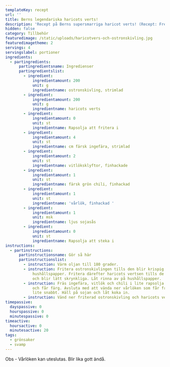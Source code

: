 ```yaml
---
templateKey: recept
url: ''
title: Berns legendariska haricots verts!
description: 'Recept på Berns supersmarriga haricot verts! (Recept: Fredrik Krook)'
hidden: false
category: Tillbehör
featuredimage: /static/uploads/haricotvers-och-ostronskivling.jpg
featuredimagetheme: 2
servings: 4
servingslabel: portioner
ingredients:
  - partingredients:
      partingredientsname: Ingredienser
      partingredientslist:
        - ingredient:
            ingredientamount: 200
            unit: g
            ingredientname: ostronskivling, strimlad
        - ingredient:
            ingredientamount: 200
            unit: g
            ingredientname: haricots verts
        - ingredient:
            ingredientamount: 0
            unit: st
            ingredientname: Rapsolja att fritera i
        - ingredient:
            ingredientamount: 4
            unit: st
            ingredientname: cm färsk ingefära, strimlad
        - ingredient:
            ingredientamount: 2
            unit: st
            ingredientname: vitlöksklyftor, finhackade
        - ingredient:
            ingredientamount: 1
            unit: st
            ingredientname: färsk grön chili, finhackad
        - ingredient:
            ingredientamount: 1
            unit: st
            ingredientname: 'vårlök, finhackad '
        - ingredient:
            ingredientamount: 1
            unit: msk
            ingredientname: ljus sojasås
        - ingredient:
            ingredientamount: 0
            unit: st
            ingredientname: Rapsolja att steka i
instructions:
  - partinstructions:
      partinstructionsname: Gör så här
      partinstructionslist:
        - instruction: Värm oljan till 180 grader.
        - instruction: Fritera ostronskivlingen tills den blir krispig. Låt rinna av på
            hushållspapper. Fritera därefter haricots vertsen tills de får färg
            och blir lätt skrynkliga. Låt rinna av på hushållspapper.
        - instruction: Fräs ingefära, vitlök och chili i lite rapsolja tills allt mjuknar
            och får färg. Avsluta med att vända ner vårlöken som får fräsa med
            lite snabbt. Häll på sojan och låt koka in.
        - instruction: Vänd ner friterad ostronskivling och haricots verts. Servera genast.
timepassive:
  dayspassive: 0
  hourspassive: 0
  minutespassive: 0
timeactive:
  hoursactive: 0
  minutesactive: 20
tags:
  - grönsaker
  - svamp
---
```


O﻿bs - Vårlöken kan uteslutas. Blir lika gott ändå.

